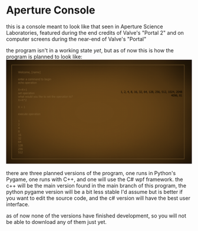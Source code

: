 # Aperture Console
this is a console meant to look like that seen in Aperture Science Laboratories, featured during the end credits of Valve's "Portal 2" and on computer screens during the near-end of Valve's "Portal"


the program isn't in a working state *yet*, but as of now this is how the program is planned to look like: <br>
<img src="concept/concept1.png"/>

there are three planned versions of the program, one runs in Python's Pygame, one runs with C++, and one will use the C# wpf framework. the c++ will be the main version found in the main branch of this program, the python pygame version will be a bit less stable I'd assume but is better if you want to edit the source code, and the c# version will have the best user interface.

<!-- this part will have to be changed once development has got to a good point -->
as of now none of the versions have finished development, so you will not be able to download any of them just yet.